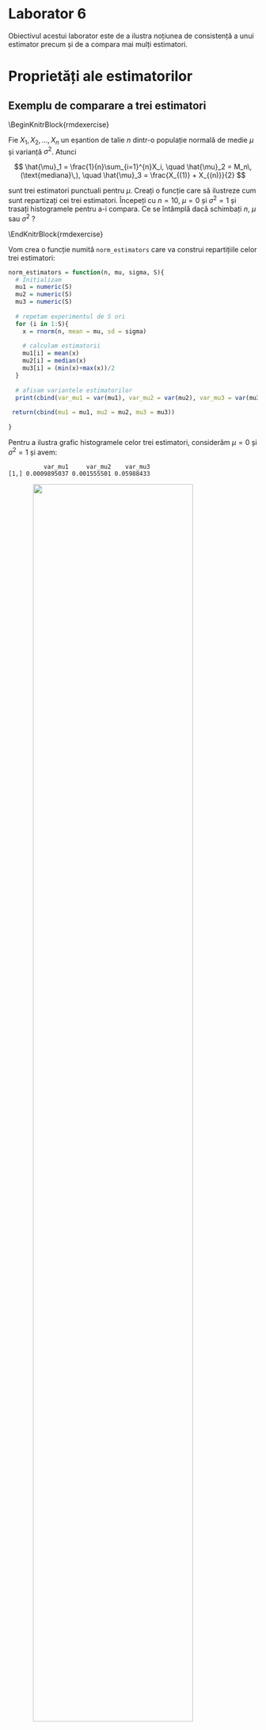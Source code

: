 # Laborator 6

<script>
$(document).ready(function ()  {

    // move toc-ignore selectors from section div to header
    $('div.section.toc-ignore')
        .removeClass('toc-ignore')
        .children('h1,h2,h3,h4,h5').addClass('toc-ignore');

    // establish options
    var options = {
      selectors: "h1,h2,h3",
      theme: "bootstrap3",
      context: '.toc-content',
      hashGenerator: function (text) {
        return text.replace(/[.\\/?&!#<>]/g, '').replace(/\s/g, '_').toLowerCase();
      },
      ignoreSelector: ".toc-ignore",
      scrollTo: 60
    };
    options.showAndHide = false;
    options.smoothScroll = true;

    // tocify
    var toc = $("#TOC").tocify(options).data("toc-tocify");
});
</script>

Obiectivul acestui laborator este de a ilustra noțiunea de consistență a unui estimator precum și de a compara mai mulți estimatori. 



# Proprietăți ale estimatorilor

## Exemplu de comparare a trei estimatori

\BeginKnitrBlock{rmdexercise}<div class="rmdexercise">Fie $X_1,X_2,\ldots,X_n$ un eșantion de talie $n$ dintr-o populație normală de medie $\mu$ și varianță $\sigma^2$. Atunci 

$$
  \hat{\mu}_1 = \frac{1}{n}\sum_{i=1}^{n}X_i, \quad \hat{\mu}_2 = M_n\,(\text{mediana}\,), \quad \hat{\mu}_3 = \frac{X_{(1)} + X_{(n)}}{2}
$$

sunt trei estimatori punctuali pentru $\mu$. Creați o funcție care să ilustreze cum sunt repartizați cei trei estimatori. Începeți cu $n = 10$, $\mu = 0$ și $\sigma^2 = 1$ și trasați histogramele pentru a-i compara. Ce se întâmplă dacă schimbați $n$, $\mu$ sau $\sigma^2$ ?

</div>\EndKnitrBlock{rmdexercise}

Vom crea o funcție numită `norm_estimators` care va construi repartițiile celor trei estimatori:


```r
norm_estimators = function(n, mu, sigma, S){
  # Initializam
  mu1 = numeric(S)
  mu2 = numeric(S)
  mu3 = numeric(S)
  
  # repetam experimentul de S ori
  for (i in 1:S){
    x = rnorm(n, mean = mu, sd = sigma)
    
    # calculam estimatorii
    mu1[i] = mean(x)
    mu2[i] = median(x)
    mu3[i] = (min(x)+max(x))/2
  }
  
  # afisam variantele estimatorilor 
  print(cbind(var_mu1 = var(mu1), var_mu2 = var(mu2), var_mu3 = var(mu3)))
  
 return(cbind(mu1 = mu1, mu2 = mu2, mu3 = mu3))
  
}
```

Pentru a ilustra grafic histogramele celor trei estimatori, considerăm $\mu = 0$ și $\sigma^2 = 1$ și avem:


```
          var_mu1     var_mu2    var_mu3
[1,] 0.0009895037 0.001555501 0.05988433
```

<img src="Lab_6_files/figure-html/unnamed-chunk-4-1.png" width="80%" style="display: block; margin: auto;" />

## Ilustrarea consistenței unui estimator

\BeginKnitrBlock{rmdexercise}<div class="rmdexercise">Fie $X_1,X_2,\ldots,X_n$ un eșantion de talie $n$ dintr-o populație $Pois(\theta)$. Ilustrați grafic consistența estimatorului $\hat{\theta}_n = S_n^2$ trasând histograma repartiției lui $\hat{\theta}_n$ pentru $n\in\{10,25,50,100\}$. Ce observați?

</div>\EndKnitrBlock{rmdexercise}

Considerăm funcția `pois_est` care pentru $\theta$ fixat simulează repartiția estimatorului $\hat{\theta}_n$: 


```r
pois_est1 = function(n, theta, S){
  # initializare
  sigma1 = numeric(S)
  
  for (i in 1:S){
    x = rpois(n, theta)
    sigma1[i] = var(x)
  }
  # afisam varianta estimatorului
  print(paste0("Pentru n = ", n," varianta estimatorului este ", var(sigma1)))
  return(sigma1)
}
```

Considerând $\theta = 3$ și $n\in\{10,25,50,100\}$ avem: 


```
[1] "Pentru n = 10 varianta estimatorului este 2.33328956900126"
[1] "Pentru n = 25 varianta estimatorului este 0.877372644158976"
[1] "Pentru n = 50 varianta estimatorului este 0.429876069856572"
[1] "Pentru n = 100 varianta estimatorului este 0.212482691783541"
```

<img src="Lab_6_files/figure-html/unnamed-chunk-7-1.png" width="80%" style="display: block; margin: auto;" />


Ce se întâmplă dacă în loc de $\hat{\theta}_n$ considerăm estimatorul $\tilde{\theta}_n = \bar{X}_n$ sau estimatorul $\dot{\theta}_n = \sqrt{\bar{X}_n S_n^2}$ ?

Pentru $\tilde{\theta}_n$ avem 


```
[1] "Pentru n = 10 varianta estimatorului este 0.300710874617492"
[1] "Pentru n = 25 varianta estimatorului este 0.120221906579572"
[1] "Pentru n = 50 varianta estimatorului este 0.0600843943277266"
[1] "Pentru n = 100 varianta estimatorului este 0.0303514571091022"
```

<img src="Lab_6_files/figure-html/unnamed-chunk-8-1.png" width="80%" style="display: block; margin: auto;" />

iar pentru $\dot{\theta}_n$ avem 


```
[1] "Pentru n = 10 varianta estimatorului este 0.772648617940444"
[1] "Pentru n = 25 varianta estimatorului este 0.302032109076335"
[1] "Pentru n = 50 varianta estimatorului este 0.147689412338205"
[1] "Pentru n = 100 varianta estimatorului este 0.0754852924900279"
```

<img src="Lab_6_files/figure-html/unnamed-chunk-9-1.png" width="80%" style="display: block; margin: auto;" />

# Estimare prin metoda verosimilității maxime

## Exemplu: EVM nu este întotdeauna media eșantionului chiar dacă $\mathbb{E}_{\theta}[\hat{\theta}_n] = \theta$

\BeginKnitrBlock{rmdexercise}<div class="rmdexercise">Fie $X_1,X_2,\ldots,X_n$ un eșantion de talie $n$ dintr-o populație Laplace $L(\theta, c)$ a cărei densitate este dată de formula 

$$
  f_{\theta, c}(x) = \frac{1}{2c}e^{-\frac{|x-\theta|}{c}}, \quad -\infty<x<\infty
$$
  
  a) Ilustrați grafic densitatea și funcția de repartiție a repartiției Laplace pentru diferite valori ale parametrilor $\theta$ (de locație) și $c$ (de scală), e.g. $\theta\in\{0, 3\}$ și $c\in\{1,2,3,4\}$. 

  b) Determinați estimatorul de verosimilitate maximă $\hat{\theta}_n$ pentru $\theta$.
</div>\EndKnitrBlock{rmdexercise}


  a) Se poate arăta cu ușurință că funcția de repartiție a repartiției Laplace $L(\theta, c)$ este 
  
$$
  F_{\theta, c}(x) = \frac{1}{2} + \frac{1}{2}\operatorname{sgn}(x-\theta)\left(1-e^{-\frac{|x-\theta|}{c}}\right) = \left\{\begin{array}{ll}
    \frac{1}{2}e^{-\frac{|x-\theta|}{c}}, & x<\theta\\
    1-\frac{1}{2}e^{-\frac{|x-\theta|}{c}}, & x\geq\theta
  \end{array}\right.
$$
  
Ilustrarea grafică a densității și a funcției de repartiție pentru repartiția Laplace:

<img src="Lab_6_files/figure-html/unnamed-chunk-11-1.png" width="80%" style="display: block; margin: auto;" />

  b) Pentru a determina estimatorul de verosimilitate maximă să observăm că funcția de verosimilitate este
  
$$
L(\theta|\mathbf{X}) = \prod_{i=1}^{n}\left(\frac{1}{2c}e^{-\frac{|X_i-\theta|}{c}}\right) = \frac{1}{(2c)^n}e^{-\sum_{i=1}^{n}\frac{|X_i-\theta|}{c}}
$$

și acesta ia valoarea maximă pentru toate valorile lui $\theta$ care minimizează funcția de la exponent

$$
  M(\theta) = \sum_{i=1}^{n}|X_i-\theta| = \sum_{i=1}^{n}|X_{(i)}-\theta|,
$$

unde $x_{(i)}$ este statistica de ordine de rang $i$. Se poate vedea că funcția $M(\theta)$ este continuă și afină pe porțiuni din figura de mai jos (pentru un eșantion de talie $10$ dintr-o populație $L(3,1)$ - creați o funcție care vă permite să generați observații repartizate Laplace). 

<img src="Lab_6_files/figure-html/unnamed-chunk-12-1.png" width="80%" style="display: block; margin: auto;" />

Observăm că dacă $\theta$ se află între statistica de ordine de rang $m$ și cea de rang $m+1$, i.e. $X_{(m)}\leq \theta\leq X_{(m+1)}$, atunci am avea că $X_{(i)} \leq X_{(m)} \leq \theta$ dacă $i\leq m$ și $\theta\leq X_{(m+1)}\leq X_{(i)}$ dacă $m+1\leq i\leq n$, prin urmare

$$
M(\theta) = \sum_{i=1}^{n}|X_{(i)}-\theta| = \sum_{i=1}^{m}(\theta - X_{(i)}) + \sum_{i=m+1}^{n}(X_{(i)}-\theta)
$$

deci dacă $X_{(m)}< \theta< X_{(m+1)}$ atunci 

$$
\frac{d}{d\theta}M(\theta) = m - (n-m) = 2m-n.
$$

Astfel, $M'(\theta)<0$ (și $M(\theta)$ este descrescătoare) dacă $m<\frac{n}{2}$ și $M'(\theta)>0$ (și $M(\theta)$ este crescătoare) dacă $m>\frac{n}{2}$. Dacă $n = 2k+1$ este impar, atunci $\frac{n}{2} = k +\frac{1}{2}$ iar $M(\theta)$ este strict descrescătoare dacă $\theta<X_{(k+1)}$ și strict crescătoare dacă $\theta>X_{(k+1)}$ de unde deducem că minimul se atinge pentru $\theta = X_{(k+1)}$.  

Dacă $n = 2k$ este par atunci, raționând asemănător, deducem că $M(\theta)$ este minimizată pentru orice punct din intervalul $(X_{(k)}, X_{(k+1)})$, deci orice punct din acest interval va maximiza și funcția de verosimilitate. Prin convenție alegem estimatorul de verosimilitate maximă să fie mijlocul acestui interval, i.e. $\theta = \frac{X_{(k)} + X_{(k+1)}}{2}$. 

Prin urmare am găsit că estimatorul de verosimilitate maximă este mediana eșantionului

$$
\hat{\theta}_n = \left\{\begin{array}{ll}
  X_{\left(\frac{n+1}{2}\right)}, & \text{$n$ impar}\\
  \frac{X_{\left(\frac{n}{2}\right)} + X_{\left(\frac{n}{2}+1\right)}}{2}, & \text{$n$ par}\\
\end{array}\right.
$$

Mai jos avem ilustrat logaritmul funcției de verosimilitate pentru un eșantion de volum par (stânga) și unul de volum impar (dreapta):

<img src="Lab_6_files/figure-html/unnamed-chunk-13-1.png" width="80%" style="display: block; margin: auto;" />


## Exemplu de EVM determinat prin soluții numerice

\BeginKnitrBlock{rmdexercise}<div class="rmdexercise">Fie $X_1,X_2,\ldots,X_n$ un eșantion de talie $n$ dintr-o populație logistică a cărei densitate este dată de formula 

$$
  f_{\theta}(x) = \frac{e^{-(x-\theta)}}{\left(1+e^{-(x-\theta)}\right)^2}, \quad x\in\mathbb{R},\, \theta\in\mathbb{R} 
$$
  
Determinați estimatorul de verosimilitate maximă $\hat{\theta}_n$ pentru $\theta$.
</div>\EndKnitrBlock{rmdexercise}

Densitatea de repartiție și funcția de repartiție a repartiției logistice sunt ilustrate mai jos (în R se folosesc funcțiile: `rlogis`, `dlogis`, `plogis` și respectiv `qlogis`):


<img src="Lab_6_files/figure-html/unnamed-chunk-15-1.png" width="80%" style="display: block; margin: auto;" />

Observăm că funcția de verosimilitate este dată de 

$$
L(\theta|\mathbf{x}) = \prod_{i=1}^{n}f_{\theta}(x_i) = \prod_{i=1}^{n}\frac{e^{-(x_i-\theta)}}{\left(1+e^{-(x_i-\theta)}\right)^2}
$$

iar logaritmul funcției de verosimilitate este 

$$
l(\theta|\mathbf{x}) = \sum_{i=1}^{n}\log{f_{\theta}(x_i)} = n\theta - n\bar{x}_n - 2\sum_{i=1}^{n}\log{\left(1+e^{-(x_i-\theta)}\right)}.
$$

Pentru a găsi valoarea lui $\theta$ care maximizează logaritmul funcției de verosimilitate și prin urmare a funcției de verosimilitate trebuie să rezolvăm ecuația $l'(\theta|\mathbf{x}) = 0$, unde derivata lui $l(\theta|\mathbf{x})$ este

$$
l'(\theta|\mathbf{x}) = n - 2\sum_{i = 1}^{n}\frac{e^{-(x_i-\theta)}}{1+e^{-(x_i-\theta)}}
$$

ceea ce conduce la ecuația 

$$
  \sum_{i = 1}^{n}\frac{e^{-(x_i-\theta)}}{1+e^{-(x_i-\theta)}} = \frac{n}{2} \tag{$\star$}
$$

Chiar dacă această ecuație nu se simplifică, se poate arăta că această ecuația admite soluție unică. Observăm că derivata parțiala a membrului drept în ($\star$) devine 

$$
\frac{\partial }{\partial \theta}\sum_{i = 1}^{n}\frac{e^{-(x_i-\theta)}}{1+e^{-(x_i-\theta)}} = \sum_{i = 1}^{n}\frac{e^{-(x_i-\theta)}}{\left(1+e^{-(x_i-\theta)}\right)^2}>0
$$

ceea ce arată că membrul stâng este o funcție strict crescătoare în $\theta$. Cum membrul stâng în ($\star$) tinde spre $0$ atunci când $\theta\to-\infty$ și spre $n$ pentru $\theta\to\infty$ deducem că ecuația ($\star$) admite soluție unică (vezi graficul de mai jos).

<img src="Lab_6_files/figure-html/unnamed-chunk-16-1.png" width="80%" style="display: block; margin: auto;" />

Cum nu putem găsi o soluție a ecuației $l'(\theta|\mathbb{x}) = 0$ sub formă compactă, este necesar să apelăm la metode numerice. O astfel de metodă numerică este binecunoscuta [metodă a lui Newton-Raphson](https://en.wikipedia.org/wiki/Newton%27s_method). Metoda presupune să începem cu o valoare (soluție) inițială $\hat{\theta}^{(0)}$ și să alegem, plecând de la aceasta, o nouă valoare $\hat{\theta}^{(1)}$ definită prin 

$$
  \hat{\theta}^{(1)} = \hat{\theta}^{(0)} - \frac{l'\left(\hat{\theta}^{(0)}\right)}{l''\left(\hat{\theta}^{(0)}\right)},
$$

adică $\hat{\theta}^{(1)}$ este intersecția cu axa absciselor a tangentei în punctul $\left(\hat{\theta}^{(0)}, l'\left(\hat{\theta}^{(0)}\right)\right)$ la graficul funcției $l'(\theta)$. Ideea este de a itera procesul până când soluția converge, cu alte cuvinte pornind de la o valoare *rezonabilă* de start $\hat{\theta}^{(0)}$ la pasul $k+1$ avem 

$$
  \hat{\theta}^{(k+1)} = \hat{\theta}^{(k)} - \frac{l'\left(\hat{\theta}^{(k)}\right)}{l''\left(\hat{\theta}^{(k)}\right)}
$$

și oprim procesul atunco când $k$ este suficient de mare și/sau $\left|\hat{\theta}^{(k+1)} - \hat{\theta}^{(k)}\right|$ este suficient de mic. Următorul grafic ilustrează grafic algoritmul lui Newton:

<img src="Lab_6_files/figure-html/unnamed-chunk-17-1.png" width="80%" style="display: block; margin: auto;" />

**Obs:** Singurul lucru care se schimbă atunci când trecem de la scalar la vector, este funcția $l(\theta)$ care acum este o funcție de $p>1$ variabile, $\theta = (\theta_1, \theta_2, \ldots, \theta_p)^{\intercal}\in\mathbb{R}^p$. În acest context $l'(\theta)$ este un vector de derivate parțiale iar $l''(\theta)$ este o matrice de derivate parțiale de ordin doi. Prin urmare itarațiile din metoda lui Newton sunt 

$$
  \hat{\theta}^{(k+1)} = \hat{\theta}^{(k)} - \left[l''\left(\hat{\theta}^{(k)}\right)\right]^{-1}l'\left(\hat{\theta}^{(k)}\right)
$$
unde $[\cdot]^{-1}$ este [pseudoinversa](https://en.wikipedia.org/wiki/Moore%E2%80%93Penrose_inverse) unei matrici. 

Funcția de mai jos implementează metoada lui Newton pentru cazul multidimensional:


```r
# Metoda lui Newton

newton <- function(f, df, x0, eps=1e-08, maxiter=1000, ...) {
  # in caz ca nu e incarcat pachetul sa putem accesa pseudoinversa
  if(!exists("ginv")) library(MASS) 
  
  x <- x0
  k <- 0
  
  repeat {
    k <- k + 1
    
    x.new <- x - as.numeric(ginv(df(x, ...)) %*% f(x, ...))
    
    if(mean(abs(x.new - x)) < eps | k >= maxiter) {
      if(k >= maxiter) warning("S-a atins numarul maxim de iteratii!")
      break
    }
    x <- x.new
  }
  out <- list(solution = x.new, value = f(x.new, ...), iter = k)
  
  return(out)
}
```

Să presupunem că am observat următorul eșantion de talie $20$ din repartiția logistică:


```
 [1]  6.996304  9.970107 12.304991 11.259549  6.326912  5.378941  4.299639
 [8]  8.484635  5.601117  7.094335  6.324731  6.868456  9.753360  8.042095
[15]  8.227830 10.977982  7.743096  7.722159  8.562884  6.968356
```



și aplicănd metoda lui Newton găsim estimatorul de verosimilitate maximă $\hat{\theta}_n=$ 7.7933 după numai 3 iterații (datele au fost simulate folosin $\theta = 7.5$). 



